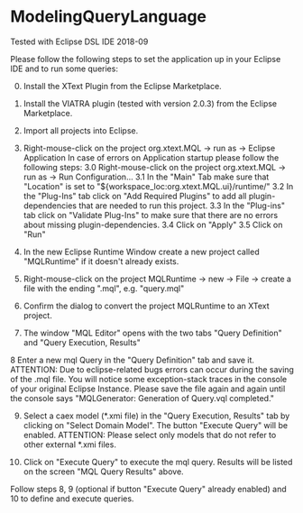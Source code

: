 # ModelingQueryLanguage

Tested with Eclipse DSL IDE 2018-09

Please follow the following steps to set the application up in your Eclipse IDE and to run some queries:

0. Install the XText Plugin from the Eclipse Marketplace.

1. Install the VIATRA plugin (tested with version 2.0.3) from the Eclipse Marketplace.

2. Import all projects into Eclipse.

3. Right-mouse-click on the project org.xtext.MQL -> run as -> Eclipse Application
In case of errors on Application startup please follow the following steps:
3.0 Right-mouse-click on the project org.xtext.MQL -> run as -> Run Configuration...
3.1 In the "Main" Tab make sure that "Location" is set to "${workspace_loc:org.xtext.MQL.ui}/runtime/"
3.2 In the "Plug-Ins" tab click on "Add Required Plugins" to add all plugin-dependencies that are needed to run this project.
3.3	In the "Plug-ins" tab click on "Validate Plug-Ins" to make sure that there are no errors about missing plugin-dependencies.
3.4 Click on "Apply"
3.5 Click on "Run"

4. In the new Eclipse Runtime Window create a new project called "MQLRuntime" if it doesn't already exists.

5. Right-mouse-click on the project MQLRuntime -> new -> File -> create a file with the ending ".mql", e.g. "query.mql"

6. Confirm the dialog to convert the project MQLRuntime to an XText project.

7. The window "MQL Editor" opens with the two tabs "Query Definition" and "Query Execution, Results"

8 Enter a new mql Query in the "Query Definition" tab and save it. 
ATTENTION: Due to eclipse-related bugs errors can occur during the saving of the .mql file. You will notice some exception-stack traces in the console of your original Eclipse Instance.
Please save the file again and again until the console says "MQLGenerator: Generation of Query.vql completed."

9. Select a caex model (*.xmi file) in the "Query Execution, Results" tab by clicking on "Select Domain Model". The button "Execute Query" will be enabled.
ATTENTION: Please select only models that do not refer to other external *.xmi files.

10. Click on "Execute Query" to execute the mql query. Results will be listed on the screen "MQL Query Results" above.

Follow steps 8, 9 (optional if button "Execute Query" already enabled) and 10 to define and execute queries.
